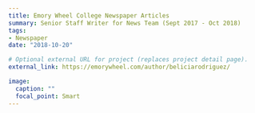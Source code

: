 ```yaml
---
title: Emory Wheel College Newspaper Articles
summary: Senior Staff Writer for News Team (Sept 2017 - Oct 2018)
tags:
- Newspaper
date: "2018-10-20"

# Optional external URL for project (replaces project detail page).
external_link: https://emorywheel.com/author/beliciarodriguez/

image:
  caption: ""
  focal_point: Smart
---
```

